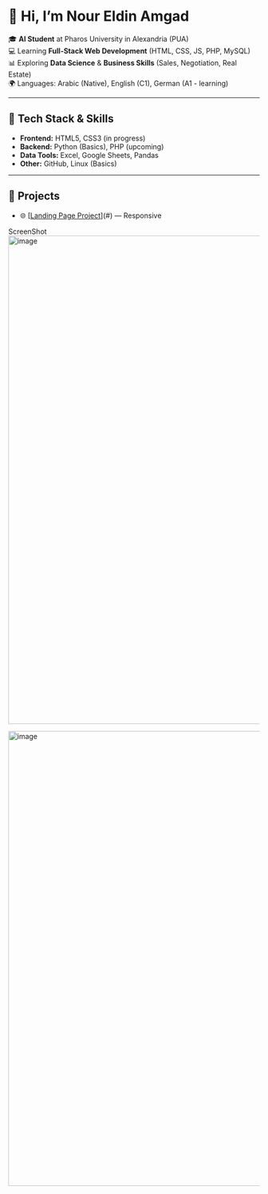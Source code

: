 # 👋 Hi, I’m Nour Eldin Amgad  

🎓 **AI Student** at Pharos University in Alexandria (PUA)  
💻 Learning **Full-Stack Web Development** (HTML, CSS, JS, PHP, MySQL)  
📊 Exploring **Data Science** & **Business Skills** (Sales, Negotiation, Real Estate)  
🌍 Languages: Arabic (Native), English (C1), German (A1 - learning)  

---

## 🔧 Tech Stack & Skills
- **Frontend:** HTML5, CSS3 (in progress)  
- **Backend:** Python (Basics), PHP (upcoming)  
- **Data Tools:** Excel, Google Sheets, Pandas  
- **Other:** GitHub, Linux (Basics)  

---

## 📂 Projects
- 🌐 [[Landing Page Project](https://github.com/NoureldenX/portfolio/blob/main/Myprojects/Landing%20Page.html)](#) — Responsive


ScreenShot
<img width="1896" height="979" alt="image" src="https://github.com/user-attachments/assets/4dbaa6ad-db65-430c-a0bf-c17784bb0681" />

<img width="1878" height="912" alt="image" src="https://github.com/user-attachments/assets/c71293c8-3eec-43b3-9321-547531552bd4" />


